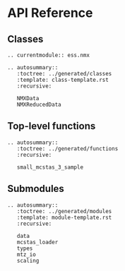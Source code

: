 # API Reference

## Classes

```{eval-rst}
.. currentmodule:: ess.nmx

.. autosummary::
   :toctree: ../generated/classes
   :template: class-template.rst
   :recursive:

   NMXData
   NMXReducedData

```

## Top-level functions

```{eval-rst}
.. autosummary::
   :toctree: ../generated/functions
   :recursive:

   small_mcstas_3_sample

```

## Submodules

```{eval-rst}
.. autosummary::
   :toctree: ../generated/modules
   :template: module-template.rst
   :recursive:

   data
   mcstas_loader
   types
   mtz_io
   scaling

```
